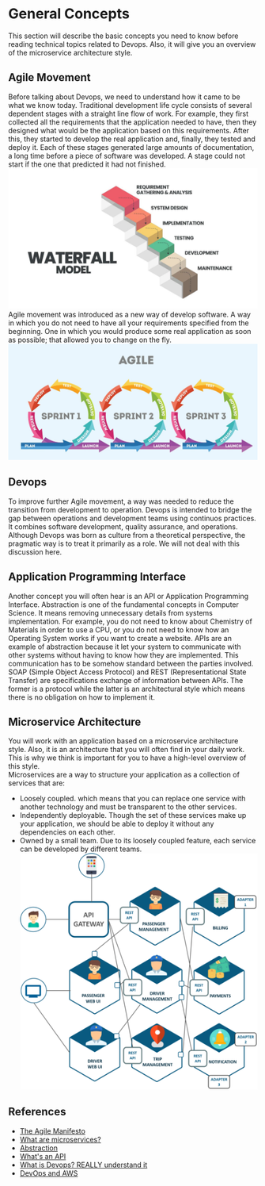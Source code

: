 # General Concepts

This section will describe the basic concepts you need to know before reading technical topics related to Devops. Also, it will give you an overview of the microservice architecture style. 

## Agile Movement
Before talking about Devops, we need to understand how it came to be what we know today. Traditional development life cycle consists of several dependent stages with a straight line flow of work. For example, they first collected all the requirements that the application needed to have, then they designed what would be the application based on this requirements. After this, they started to develop the real application and, finally, they tested and deploy it. Each of these stages generated large amounts of documentation, a long time before a piece of software was developed. A stage could not start if the one that predicted it had not finished. ![](./imgs/waterfall.jpg) 
Agile movement was introduced as a new way of develop software. A way in which you do not need to have all your requirements specified from the beginning. One in which you would produce some real application as soon as possible; that allowed you to change on the fly. ![](./imgs/agile.jpeg)

## Devops
To improve further Agile movement, a way was needed to reduce the transition from development to operation. Devops is intended to bridge the gap between operations and development teams using continuos practices. It combines software development, quality assurance, and operations. Although Devops was born as culture from a theoretical perspective, the pragmatic way is to treat it primarily as a role. We will not deal with this discussion here. 

## Application Programming Interface
Another concept you will often hear is an API or Application Programming Interface. Abstraction is one of the fundamental concepts in Computer Science. It means removing unnecessary details from systems implementation. For example, you do not need to know about Chemistry of Materials in order to use a CPU, or you do not need to know how an Operating System works if you want to create a website. APIs are an example of abstraction because it let your system to communicate with other systems without having to know how they are implemented. This communication has to be somehow standard between the parties involved. SOAP (Simple Object Access Protocol) and REST (Representational State Transfer) are specifications exchange of information between APIs. The former is a protocol while the latter is an architectural style which means there is no obligation on how to implement it. 

## Microservice Architecture
You will work with an application based on a microservice architecture style. Also, it is an architecture that you will often find in your daily work. This is why we think is important for you to have a high-level overview of this style.  
Microservices are a way to structure your application as a collection of services that are:
* Loosely coupled. which means that you can replace one service with another technology and must be transparent to the other services.
* Independently deployable. Though the set of these services make up your application, we should be able to deploy it without any dependencies on each other.
* Owned by a small team. Due to its loosely coupled feature, each service can be developed by different teams.
![](./imgs/microservice.png)

## References
* [The Agile Manifesto](https://agilemanifesto.org/)
* [What are microservices?](https://microservices.io/)
* [Abstraction](https://isaaccomputerscience.org/concepts/dsa_ctm_abstraction?examBoard=all&stage=all)
* [What's an API](https://www.redhat.com/en/topics/api/what-are-application-programming-interfaces)
* [What is Devops? REALLY understand it](https://www.youtube.com/watch?v=0yWAtQ6wYNM)
* [DevOps and AWS](https://aws.amazon.com/devops/)